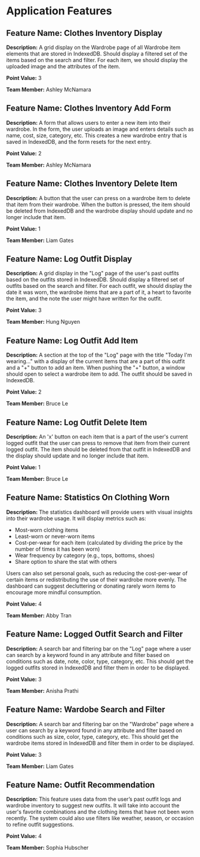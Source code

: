 # Application Features

## Feature Name: Clothes Inventory Display
**Description:** A grid display on the Wardrobe page of all Wardrobe item elements that are stored in IndexedDB. Should display a filtered set of the items based on the search and filter. For each item, we should display the uploaded image and the attributes of the item.

**Point Value:** 3

**Team Member:** Ashley McNamara

## Feature Name: Clothes Inventory Add Form
**Description:** A form that allows users to enter a new item into their wardrobe. In the form, the user uploads an image and enters details such as name, cost, size, category, etc. This creates a new wardrobe entry that is saved in IndexedDB, and the form resets for the next entry.

**Point Value:** 2

**Team Member:** Ashley McNamara

## Feature Name: Clothes Inventory Delete Item
**Description:** A button that the user can press on a wardrobe item to delete that item from their wardrobe. When the button is pressed, the item should be deleted from IndexedDB and the wardrobe display should update and no longer include that item.

**Point Value:** 1

**Team Member:** Liam Gates

## Feature Name: Log Outfit Display
**Description:** A grid display in the "Log" page of the user's past outfits based on the outfits stored in IndexedDB. Should display a filtered set of outfits based on the search and filter. For each outfit, we should display the date it was worn, the wardrobe items that are a part of it, a heart to favorite the item, and the note the user might have written for the outfit.

**Point Value:** 3

**Team Member:** Hung Nguyen

## Feature Name: Log Outfit Add Item
**Description:** A section at the top of the "Log" page with the title "Today I'm wearing..." with a display of the current items that are a part of this outfit and a "+" button to add an item. When pushing the "+" button, a window should open to select a wardrobe item to add. The outfit should be saved in IndexedDB.

**Point Value:** 2

**Team Member:** Bruce Le

## Feature Name: Log Outfit Delete Item
**Description:** An 'x' button on each item that is a part of the user's current logged outfit that the user can press to remove that item from their current logged outfit. The item should be deleted from that outfit in IndexedDB and the display should update and no longer include that item.

**Point Value:** 1

**Team Member:** Bruce Le

## Feature Name: Statistics On Clothing Worn
**Description:** The statistics dashboard will provide users with visual insights into their wardrobe usage. It will display metrics such as:
- Most-worn clothing items
- Least-worn or never-worn items
- Cost-per-wear for each item (calculated by dividing the price by the number of times it has been worn)
- Wear frequency by category (e.g., tops, bottoms, shoes)
- Share option to share the stat with others
  
Users can also set personal goals, such as reducing the cost-per-wear of certain items or redistributing the use of their wardrobe more evenly. The dashboard can suggest decluttering or donating rarely worn items to encourage more mindful consumption.

**Point Value:** 4

**Team Member:** Abby Tran

## Feature Name: Logged Outfit Search and Filter
**Description:** A search bar and filtering bar on the "Log" page where a user can search by a keyword found in any attribute and filter based on conditions such as date, note, color, type, category, etc. This should get the logged outfits stored in IndexedDB and filter them in order to be displayed.

**Point Value:** 3

**Team Member:** Anisha Prathi

## Feature Name: Wardobe Search and Filter
**Description:** A search bar and filtering bar on the "Wardrobe" page where a user can search by a keyword found in any attribute and filter based on conditions such as size, color, type, category, etc. This should get the wardrobe items stored in IndexedDB and filter them in order to be displayed.

**Point Value:** 3

**Team Member:** Liam Gates

## Feature Name: Outfit Recommendation
**Description:** This feature uses data from the user’s past outfit logs and wardrobe inventory to suggest new outfits. It will take into account the user's favorite combinations and the clothing items that have not been worn recently. The system could also use filters like weather, season, or occasion to refine outfit suggestions. 

**Point Value:** 4

**Team Member:** Sophia Hubscher
  
